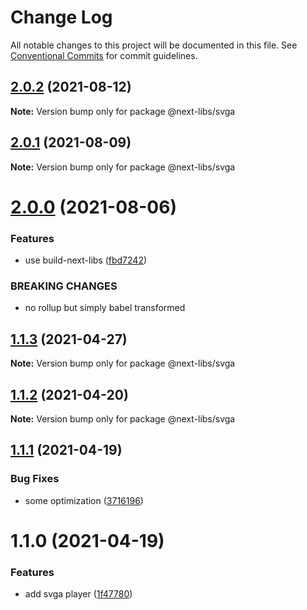 # Change Log

All notable changes to this project will be documented in this file.
See [Conventional Commits](https://conventionalcommits.org) for commit guidelines.

## [2.0.2](https://github.com/easyops-cn/next-libs/compare/@next-libs/svga@2.0.1...@next-libs/svga@2.0.2) (2021-08-12)

**Note:** Version bump only for package @next-libs/svga





## [2.0.1](https://github.com/easyops-cn/next-libs/compare/@next-libs/svga@2.0.0...@next-libs/svga@2.0.1) (2021-08-09)

**Note:** Version bump only for package @next-libs/svga

# [2.0.0](https://github.com/easyops-cn/next-libs/compare/@next-libs/svga@1.1.3...@next-libs/svga@2.0.0) (2021-08-06)

### Features

- use build-next-libs ([fbd7242](https://github.com/easyops-cn/next-libs/commit/fbd724251174363ac27974b1804ee5d56d6e3d7c))

### BREAKING CHANGES

- no rollup but simply babel transformed

## [1.1.3](https://github.com/easyops-cn/next-libs/compare/@next-libs/svga@1.1.2...@next-libs/svga@1.1.3) (2021-04-27)

**Note:** Version bump only for package @next-libs/svga

## [1.1.2](https://github.com/easyops-cn/next-libs/compare/@next-libs/svga@1.1.1...@next-libs/svga@1.1.2) (2021-04-20)

**Note:** Version bump only for package @next-libs/svga

## [1.1.1](https://github.com/easyops-cn/next-libs/compare/@next-libs/svga@1.1.0...@next-libs/svga@1.1.1) (2021-04-19)

### Bug Fixes

- some optimization ([3716196](https://github.com/easyops-cn/next-libs/commit/3716196511ffbe63e1993e3aa5f5e975a4342987))

# 1.1.0 (2021-04-19)

### Features

- add svga player ([1f47780](https://github.com/easyops-cn/next-libs/commit/1f47780286fd788da806ec6f88c1823a31098243))
